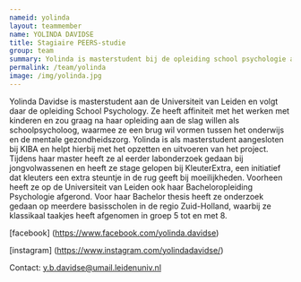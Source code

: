 ```yaml
---
nameid: yolinda
layout: teammember
name: YOLINDA DAVIDSE
title: Stagiaire PEERS-studie
group: team
summary: Yolinda is masterstudent bij de opleiding school psychologie aan de Universiteit Leiden en loopt stage bij het KIBA project.
permalink: /team/yolinda
image: /img/yolinda.jpg
---
```


Yolinda Davidse is masterstudent aan de Universiteit van Leiden en volgt daar de opleiding School Psychology. Ze heeft affiniteit met het werken met kinderen en zou graag na haar opleiding aan de slag willen als schoolpsycholoog, waarmee ze een brug wil vormen tussen het onderwijs en de mentale gezondheidszorg. Yolinda is als masterstudent aangesloten bij KIBA en helpt hierbij met het opzetten en uitvoeren van het project. Tijdens haar master heeft ze al eerder labonderzoek gedaan bij jongvolwassenen en heeft ze stage gelopen bij KleuterExtra, een initiatief dat kleuters een extra steuntje in de rug geeft bij moeilijkheden.
Voorheen heeft ze op de Universiteit van Leiden ook haar Bacheloropleiding Psychologie afgerond. Voor haar Bachelor thesis heeft ze onderzoek gedaan op meerdere basisscholen in de regio Zuid-Holland, waarbij ze klassikaal taakjes heeft afgenomen in groep 5 tot en met 8.

[facebook] (https://www.facebook.com/yolinda.davidse)

[instagram] (https://www.instagram.com/yolindadavidse/)

Contact: y.b.davidse@umail.leidenuniv.nl
